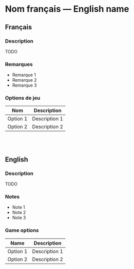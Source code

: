 # Nom français — English name

## Français

### Description

TODO

### Remarques

* Remarque 1
* Remarque 2
* Remarque 3

### Options de jeu

| Nom | Description |
| -------------- | --------------------- |
| Option 1  | Description 1 |
| Option 2 | Description 2 |

<br><br>

## English

### Description

TODO

### Notes

* Note 1
* Note 2
* Note 3

### Game options

| Name | Description |
| -------------- | --------------------- |
| Option 1  | Description 1 |
| Option 2 | Description 2 |